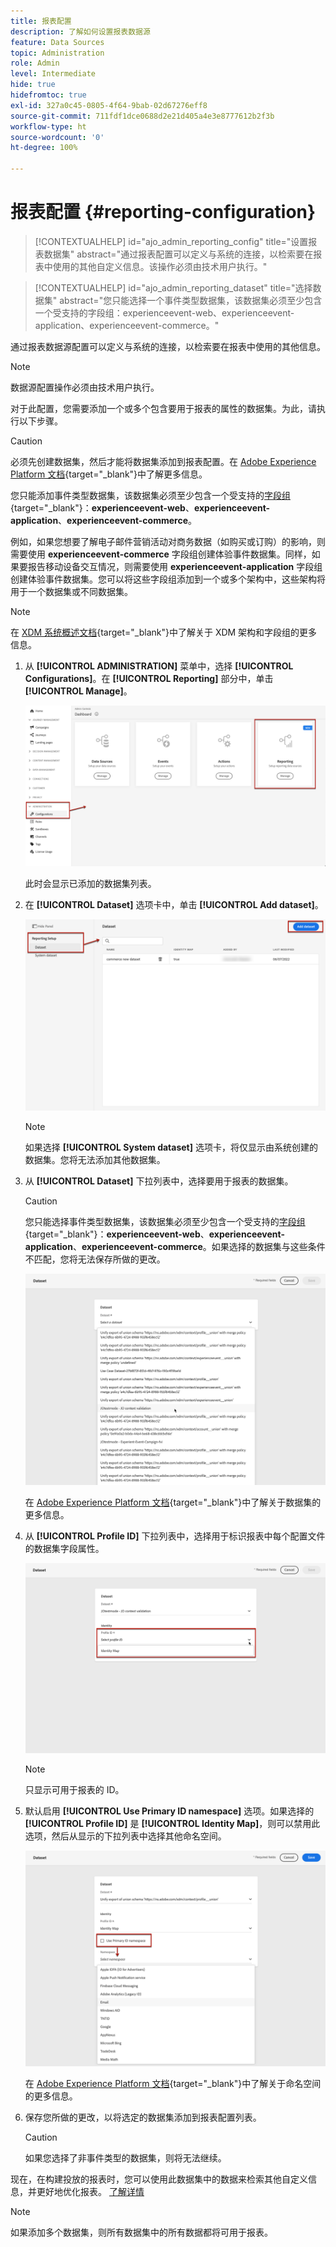 ```yaml
---
title: 报表配置
description: 了解如何设置报表数据源
feature: Data Sources
topic: Administration
role: Admin
level: Intermediate
hide: true
hidefromtoc: true
exl-id: 327a0c45-0805-4f64-9bab-02d67276eff8
source-git-commit: 711fdf1dce0688d2e21d405a4e3e8777612b2f3b
workflow-type: ht
source-wordcount: '0'
ht-degree: 100%

---
```


# 报表配置 {#reporting-configuration}

>[!CONTEXTUALHELP]
>id="ajo_admin_reporting_config"
>title="设置报表数据集"
>abstract="通过报表配置可以定义与系统的连接，以检索要在报表中使用的其他自定义信息。该操作必须由技术用户执行。"

>[!CONTEXTUALHELP]
>id="ajo_admin_reporting_dataset"
>title="选择数据集"
>abstract="您只能选择一个事件类型数据集，该数据集必须至少包含一个受支持的字段组：experienceevent-web、experienceevent-application、experienceevent-commerce。"

通过报表数据源配置可以定义与系统的连接，以检索要在报表中使用的其他信息。

>[!NOTE]
>
>数据源配置操作必须由技术用户执行。<!--Rights?-->

对于此配置，您需要添加一个或多个包含要用于报表的属性的数据集。为此，请执行以下步骤。

>[!CAUTION]
>
>必须先创建数据集，然后才能将数据集添加到报表配置。在 [Adobe Experience Platform 文档](https://experienceleague.adobe.com/docs/experience-platform/catalog/datasets/user-guide.html?lang=zh_Hans#create){target=&quot;_blank&quot;}中了解更多信息。
>
>您只能添加事件类型数据集，该数据集必须至少包含一个受支持的[字段组](https://experienceleague.adobe.com/docs/experience-platform/xdm/tutorials/create-schema-ui.html?lang=zh_Hans#field-group){target=&quot;_blank&quot;}：**experienceevent-web**、**experienceevent-application**、**experienceevent-commerce**。

<!--
➡️ [Discover this feature in video](#video)
-->

例如，如果您想要了解电子邮件营销活动对商务数据（如购买或订购）的影响，则需要使用 **experienceevent-commerce** 字段组创建体验事件数据集。同样，如果要报告移动设备交互情况，则需要使用 **experienceevent-application** 字段组创建体验事件数据集。<!--If you want to report on web interactions then you need to include the web field group.-->您可以将这些字段组添加到一个或多个架构中，这些架构将用于一个数据集或不同数据集。

>[!NOTE]
>
>在 [XDM 系统概述文档](https://experienceleague.adobe.com/docs/experience-platform/xdm/home.html?lang=zh_Hans){target=&quot;_blank&quot;}中了解关于 XDM 架构和字段组的更多信息。

1. 从 **[!UICONTROL ADMINISTRATION]** 菜单中，选择 **[!UICONTROL Configurations]**。在 **[!UICONTROL Reporting]** 部分中，单击 **[!UICONTROL Manage]**。

   ![](assets/reporting-config-menu.png)

   此时会显示已添加的数据集列表。

1. 在 **[!UICONTROL Dataset]** 选项卡中，单击 **[!UICONTROL Add dataset]**。

   ![](assets/reporting-config-add.png)

   >[!NOTE]
   >
   >如果选择 **[!UICONTROL System dataset]** 选项卡，将仅显示由系统创建的数据集。您将无法添加其他数据集。

1. 从 **[!UICONTROL Dataset]** 下拉列表中，选择要用于报表的数据集。

   >[!CAUTION]
   >
   >您只能选择事件类型数据集，该数据集必须至少包含一个受支持的[字段组](https://experienceleague.adobe.com/docs/experience-platform/xdm/tutorials/create-schema-ui.html?lang=zh_Hans#field-group){target=&quot;_blank&quot;}：**experienceevent-web**、**experienceevent-application**、**experienceevent-commerce**。如果选择的数据集与这些条件不匹配，您将无法保存所做的更改。

   ![](assets/reporting-config-datasets.png)

   在 [Adobe Experience Platform 文档](https://experienceleague.adobe.com/docs/experience-platform/catalog/datasets/overview.html?lang=zh_Hans){target=&quot;_blank&quot;}中了解关于数据集的更多信息。

1. 从 **[!UICONTROL Profile ID]** 下拉列表中，选择用于标识报表中每个配置文件的数据集字段属性。

   ![](assets/reporting-config-profile-id.png)

   >[!NOTE]
   >
   >只显示可用于报表的 ID。

1. 默认启用 **[!UICONTROL Use Primary ID namespace]** 选项。如果选择的 **[!UICONTROL Profile ID]** 是 **[!UICONTROL Identity Map]**，则可以禁用此选项，然后从显示的下拉列表中选择其他命名空间。

   ![](assets/reporting-config-namespace.png)

   在 [Adobe Experience Platform 文档](https://experienceleague.adobe.com/docs/experience-platform/identity/namespaces.html?lang=zh-Hans){target=&quot;_blank&quot;}中了解关于命名空间的更多信息。

1. 保存您所做的更改，以将选定的数据集添加到报表配置列表。

   >[!CAUTION]
   >
   >如果您选择了非事件类型的数据集，则将无法继续。

现在，在构建投放的报表时，您可以使用此数据集中的数据来检索其他自定义信息，并更好地优化报表。 [了解详情](content-experiment.md#objectives-global)

>[!NOTE]
>
>如果添加多个数据集，则所有数据集中的所有数据都将可用于报表。


<!--
## How-to video {#video}

Understand how to configure Experience Platform reporting data sources.

>[!VIDEO]()
-->
